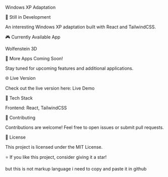 Windows XP Adaptation

🚧 Still in Development

An interesting Windows XP adaptation built with React and TailwindCSS.

🎮 Currently Available App

Wolfenstein 3D

🚀 More Apps Coming Soon!

Stay tuned for upcoming features and additional applications.

🌐 Live Version

Check out the live version here: Live Demo

📌 Tech Stack

Frontend: React, TailwindCSS

📢 Contributing

Contributions are welcome! Feel free to open issues or submit pull requests.

📜 License

This project is licensed under the MIT License.

⭐ If you like this project, consider giving it a star!

but this is not markup language i need to copy and paste it in github

